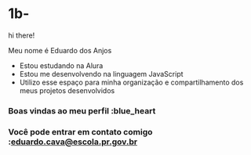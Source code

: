 # 1b-
hi there!

Meu nome é Eduardo dos Anjos

- Estou estudando na Alura
- Estou me desenvolvendo na linguagem JavaScript
- Utilizo esse espaço para minha organização e compartilhamento dos meus projetos desenvolvidos
### Boas vindas ao meu perfil :blue_heart
### Você pode entrar em contato comigo :eduardo.cava@escola.pr.gov.br
